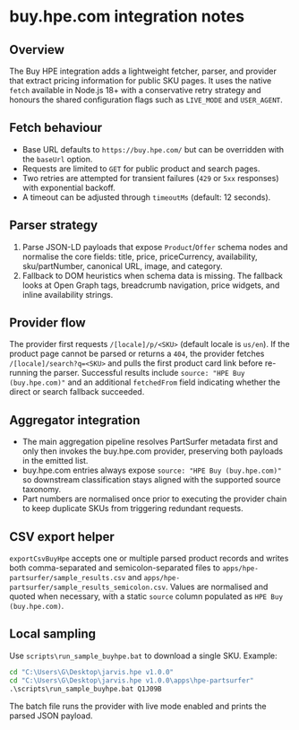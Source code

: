 # buy.hpe.com integration notes

## Overview

The Buy HPE integration adds a lightweight fetcher, parser, and provider that extract pricing
information for public SKU pages. It uses the native `fetch` available in Node.js 18+ with a
conservative retry strategy and honours the shared configuration flags such as `LIVE_MODE` and
`USER_AGENT`.

## Fetch behaviour

- Base URL defaults to `https://buy.hpe.com/` but can be overridden with the `baseUrl` option.
- Requests are limited to `GET` for public product and search pages.
- Two retries are attempted for transient failures (`429` or `5xx` responses) with exponential backoff.
- A timeout can be adjusted through `timeoutMs` (default: 12 seconds).

## Parser strategy

1. Parse JSON-LD payloads that expose `Product`/`Offer` schema nodes and normalise the core fields:
   title, price, priceCurrency, availability, sku/partNumber, canonical URL, image, and category.
2. Fallback to DOM heuristics when schema data is missing. The fallback looks at Open Graph tags,
   breadcrumb navigation, price widgets, and inline availability strings.

## Provider flow

The provider first requests `/[locale]/p/<SKU>` (default locale is `us/en`). If the product page
cannot be parsed or returns a `404`, the provider fetches `/[locale]/search?q=<SKU>` and pulls the
first product card link before re-running the parser. Successful results include
`source: "HPE Buy (buy.hpe.com)"` and an additional `fetchedFrom` field indicating whether the direct
or search fallback succeeded.

## Aggregator integration

- The main aggregation pipeline resolves PartSurfer metadata first and only then invokes the
  buy.hpe.com provider, preserving both payloads in the emitted list.
- buy.hpe.com entries always expose `source: "HPE Buy (buy.hpe.com)"` so downstream
  classification stays aligned with the supported source taxonomy.
- Part numbers are normalised once prior to executing the provider chain to keep duplicate SKUs
  from triggering redundant requests.

## CSV export helper

`exportCsvBuyHpe` accepts one or multiple parsed product records and writes both comma-separated and
 semicolon-separated files to `apps/hpe-partsurfer/sample_results.csv` and
 `apps/hpe-partsurfer/sample_results_semicolon.csv`. Values are normalised and quoted when necessary,
 with a static `source` column populated as `HPE Buy (buy.hpe.com)`.

## Local sampling

Use `scripts\run_sample_buyhpe.bat` to download a single SKU. Example:

```bat
cd "C:\Users\G\Desktop\jarvis.hpe v1.0.0"
cd "C:\Users\G\Desktop\jarvis.hpe v1.0.0\apps\hpe-partsurfer"
.\scripts\run_sample_buyhpe.bat Q1J09B
```

The batch file runs the provider with live mode enabled and prints the parsed JSON payload.
